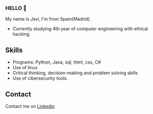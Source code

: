 ### HELLO 👋
My name is Javi, I'm from Spain(Madrid).
* Currently studying 4th year of computer engineering with ethical hacking.

## Skills
* Programs: Python, Java, sql, html, css, C#
* Use of linux
* Critical thinking, decision-making and problem solving skills
* Use of cibersecurity tools.
## Contact
Contact me on [Linkedin](https://www.linkedin.com/in/javier-garz%C3%B3n-62b842255/)
